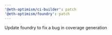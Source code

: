 ```yaml
---
'@eth-optimism/ci-builder': patch
'@eth-optimism/foundry': patch
---
```


Update foundry to fix a bug in coverage generation
